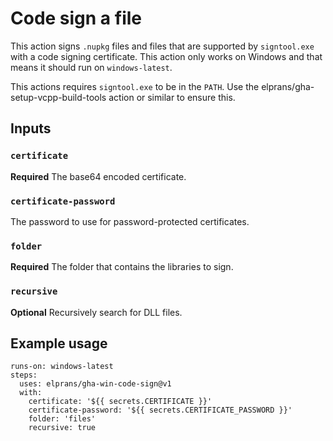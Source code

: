 # Code sign a file

This action signs `.nupkg` files and files that are supported by `signtool.exe` with a code signing certificate. This action only works on Windows and that means it should run on `windows-latest`.

This actions requires `signtool.exe` to be in the `PATH`.
Use the elprans/gha-setup-vcpp-build-tools action or similar to ensure this.

## Inputs

### `certificate`

**Required** The base64 encoded certificate.

### `certificate-password`

The password to use for password-protected certificates.

### `folder`

**Required** The folder that contains the libraries to sign.

### `recursive`

**Optional** Recursively search for DLL files.

## Example usage

```
runs-on: windows-latest
steps:
  uses: elprans/gha-win-code-sign@v1
  with:
    certificate: '${{ secrets.CERTIFICATE }}'
    certificate-password: '${{ secrets.CERTIFICATE_PASSWORD }}'
    folder: 'files'
    recursive: true
```
